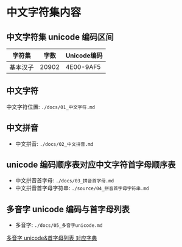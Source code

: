 
# 中文字符集内容

## 中文字符集 unicode 编码区间

| 字符集 | 字数 | Unicode编码 |
| -- | -- | -- |
| 基本汉子 | 20902 | 4E00-9AF5 |

## 中文字符

中文字符位置: `./docs/01_中文字符.md`

## 中文拼音

* 中文拼音: `./docs/02_中文拼音.md`

## unicode 编码顺序表对应中文字符首字母顺序表

* 中文拼音首字母: `./docs/03_拼音首字母.md`
* 中文拼音首字母字符串: `./source/04_拼音首字母字符串.md`

## 多音字 unicode 编码与首字母列表

* 多音字: `./docs/05_多音字unicode.md`

[多音字 unicode&首字母列表 对应字典]('./docs/05_多音字unicode.md')

